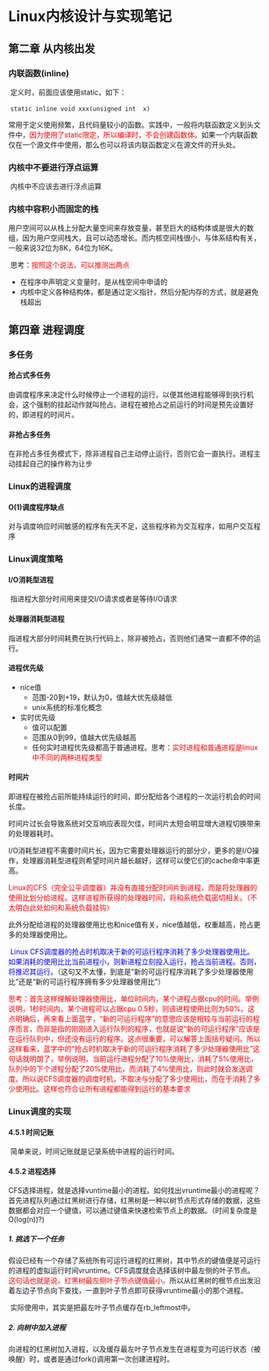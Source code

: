 # Linux内核设计与实现笔记

## 第二章 从内核出发

### 内联函数(inline)

​	定义时，前面应该使用static，如下：

​	` static inline void xxx(unsigned int  x) `

​	常用于定义使用频繁，且代码量较小的函数。实践中，一般将内联函数定义到头文件中，<font color=red>因为使用了static限定，所以编译时，不会创建函数体。</font>如果一个内联函数仅在一个源文件中使用，那么也可以将该内联函数定义在源文件的开头处。

### 内核中不要进行浮点运算

​	内核中不应该去进行浮点运算

### 内核中容积小而固定的栈

​	用户空间可以从栈上分配大量空间来存放变量，甚至巨大的结构体或是很大的数组，因为用户空间栈大，且可以动态增长。而内核空间栈很小，与体系结构有关，一般来说32位为8K，64位为16K。

​	思考：<font color=red>按照这个说法，可以推测出两点</font>

- 在程序中声明定义变量时，是从栈空间中申请的
- 内核中定义各种结构体，都是通过定义指针，然后分配内存的方式，就是避免栈超出

## 第四章 进程调度

### 多任务

#### 抢占式多任务

​	由调度程序来决定什么时候停止一个进程的运行，以便其他进程能够得到执行机会，这个强制的挂起动作就叫抢占。进程在被抢占之前运行的时间是预先设置好的，即进程的时间片。

#### 非抢占多任务

​	在非抢占多任务模式下，除非进程自己主动停止运行，否则它会一直执行。进程主动挂起自己的操作称为让步

### Linux的进程调度

#### O(1)调度程序缺点

​	对与调度响应时间敏感的程序有先天不足，这些程序称为交互程序，如用户交互程序

### Linux调度策略

#### I/O消耗型进程

​	指进程大部分时间用来提交I/O请求或者是等待I/O请求

#### 处理器消耗型进程

​	指进程大部分时间耗费在执行代码上，除非被抢占，否则他们通常一直都不停的运行。

#### 进程优先级

- nice值
  - 范围-20到+19，默认为0，值越大优先级越低
  - unix系统的标准化概念
- 实时优先级
  - 值可以配置
  - 范围从0到99，值越大优先级越高
  - 任何实时进程优先级都高于普通进程。思考：<font color=red>实时进程和普通进程是linux中不同的两种进程类型</font>

#### 时间片

​	即进程在被抢占前所能持续运行的时间，即分配给各个进程的一次运行机会的时间长度。

​	时间片过长会导致系统对交互响应表现欠佳，时间片太短会明显增大进程切换带来的处理器耗时。

​	I/O消耗型进程不需要时间片长，因为它需要处理器运行的部分少，更多的是I/O操作，处理器消耗型进程则希望时间片越长越好，这样可以使它们的cache命中率更高。

​	<font color=red>Linux的CFS（完全公平调度器）并没有直接分配时间片到进程，而是将处理器的使用比划分给进程。这样进程所获得的处理器时间，将和系统负载密切相关。（不太明白此处如何和系统负载挂钩）</font>

​	此外分配给进程的处理器使用比也和nice值有关，nice值越低，权重越高，抢占更多的处理器使用比。

​	<font color=blue>Linux CFS调度器的抢占时机取决于新的可运行程序消耗了多少处理器使用比。如果消耗的使用比比当前进程小，则新进程立刻投入运行，抢占当前进程。否则，将推迟其运行。</font>（这句又不太懂，到底是“新的可运行程序消耗了多少处理器使用比”还是“新的可运行程序拥有多少处理器使用比”）

​	<font color=red>思考：首先这样理解处理器使用比，单位时间内，某个进程占据cpu的时间。举例说明，1秒时间内，某个进程可以占据cpu 0.5秒，则该进程使用比则为50%。这点明确后，再来看上面蓝字，“新的可运行程序”的意思应该是相较与当前运行的程序而言，而非是指的刚刚进入运行队列的程序，也就是说“新的可运行程序”应该是在运行队列中，但还没有运行的程序。这点很重要，可以解答上面括号疑问。所以这样看来，蓝字中的“抢占时机取决于新的可运行程序消耗了多少处理器使用比”这句话就明朗了，举例说明，当前运行进程分配了10%使用比，消耗了5%使用比，队列中的下个进程分配了20%使用比，而消耗了4%使用比，则此时就会发送调度。所以说CFS调度器的调度时机，不取决与分配了多少使用比，而在于消耗了多少使用比。这样也符合让所有进程都能得到运行的基本要求</font>

### Linux调度的实现

#### 4.5.1 时间记账

​	简单来说，时间记账就是记录系统中进程的运行时间。

#### 4.5.2 进程选择

​	CFS选择进程，就是选择vuntime最小的进程。如何找出vruntime最小的进程呢？首先进程队列通过红黑树进行存储，红黑树是一种以树节点形式存储的数据，这些数据都会对应一个键值，可以通过键值来快速检索节点上的数据。（时间复杂度是O(log(n))?)

##### 1. 挑选下一个任务

​	假设已经有一个存储了系统所有可运行进程的红黑树，其中节点的键值便是可运行的进程的虚拟运行时间vruntime。CFS调度就会选择该树中最左侧的叶子节点。<font color=red>这句话也就是说，红黑树最左侧叶子节点键值最小。</font>所以从红黑树的根节点出发沿着左边子节点向下查找，一直到叶子节点即可获得vruntime最小的那个进程。

​	实际使用中，其实是把最左叶子节点缓存在rb_leftmost中。

##### 2. 向树中加入进程

​	向进程的红黑树加入进程，以及缓存最左叶子节点发生在进程变为可运行状态（被唤醒）时，或者是通过fork()调用第一次创建进程时。

​	



